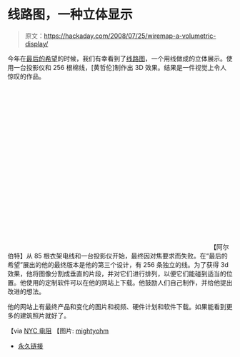 # 线路图，一种立体显示

> 原文：<https://hackaday.com/2008/07/25/wiremap-a-volumetric-display/>

今年在[最后的希望](http://www.mahalo.com/The_Last_HOPE_Conference)的时候，我们有幸看到了[线路图](http://wiremap.phedhex.com/overview.html)，一个用线做成的立体展示。使用一台投影仪和 256 根棉线，[黄哲伦]制作出 3D 效果。结果是一件视觉上令人惊叹的作品。

<object width="450" height="364"><param name="movie" value="http://www.youtube.com/v/vQt1PYDTouw&amp;hl=en&amp;fs=1"> <param name="allowFullScreen" value="true"></object> 
【阿尔伯特】从 85 根衣架电线和一台投影仪开始，最终因对焦要求而失败。在“最后的希望”展出的他的最终版本是他的第三个设计，有 256 条独立的线。为了获得 3d 效果，他将图像分割成垂直的片段，并对它们进行排列，以便它们能碰到适当的位置。他使用的定制软件可以在他的网站上下载。他鼓励人们自己制作，并给他提出改进的想法。

他的网站上有最终产品和变化的图片和视频、硬件计划和软件下载。如果能看到更多的建筑照片就好了。

【via [NYC 电阻](http://www.nycresistor.com/2008/07/21/3d-wiremap/)
【图片: [mightyohm](http://www.flickr.com/photos/mightyohm/2683953315/in/pool-795440@N21)

*   [永久链接](http://wiremap.phedhex.com/overview.html)